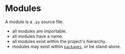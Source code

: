 # Modules

A module is a `.py` source file.
- all modules are importable.
- all modules have a name.
- all modules exist within the project's hierarchy.
- modules may exist within [`packages`](packages.md), or be stand-alone.
